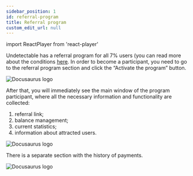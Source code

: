 ```yaml
---
sidebar_position: 1
id: referral-program
title: Referral program
custom_edit_url: null
---
```

import ReactPlayer from 'react-player'

Undetectable has a referral program for all 7% users (you can read more about the conditions [here](https://undetectable.io/affiliate-program-terms/). In order to become a participant, you need to go to the referral program section and click the “Activate the program” button.

![Docusaurus logo](/img/1-app/7-affiliate/eng/affiliate-1.png)

After that, you will immediately see the main window of the program participant, where all the necessary information and functionality are collected:
1. referral link;
2. balance management;
3. current statistics;
4. information about attracted users.

![Docusaurus logo](/img/1-app/7-affiliate/eng/affiliate-2.png)

There is a separate section with the history of payments.

![Docusaurus logo](/img/1-app/7-affiliate/eng/affiliate-3.png)